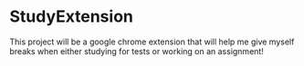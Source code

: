 # StudyExtension
This project will be a google chrome extension that will help me give myself breaks when either studying for tests or working on an assignment!
